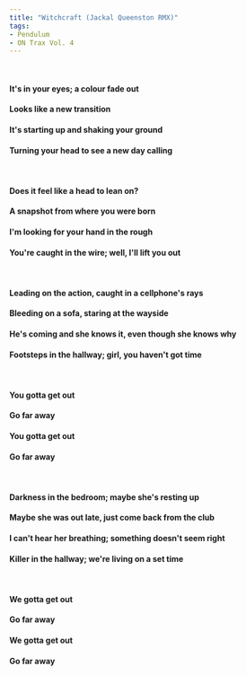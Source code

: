 ```yaml
---
title: "Witchcraft (Jackal Queenston RMX)"
tags:
- Pendulum
- ON Trax Vol. 4
---
```

&nbsp;
#### It's in your eyes; a colour fade out
#### Looks like a new transition
#### It's starting up and shaking your ground
#### Turning your head to see a new day calling
&nbsp;
#### Does it feel like a head to lean on?
#### A snapshot from where you were born
#### I'm looking for your hand in the rough
#### You're caught in the wire; well, I'll lift you out
&nbsp;
#### Leading on the action, caught in a cellphone's rays
#### Bleeding on a sofa, staring at the wayside
#### He's coming and she knows it, even though she knows why
#### Footsteps in the hallway; girl, you haven't got time
&nbsp;
#### You gotta get out
#### Go far away
#### You gotta get out
#### Go far away
&nbsp;
#### Darkness in the bedroom; maybe she's resting up
#### Maybe she was out late, just come back from the club
#### I can't hear her breathing; something doesn't seem right
#### Killer in the hallway; we're living on a set time
&nbsp;
#### We gotta get out
#### Go far away
#### We gotta get out
#### Go far away
